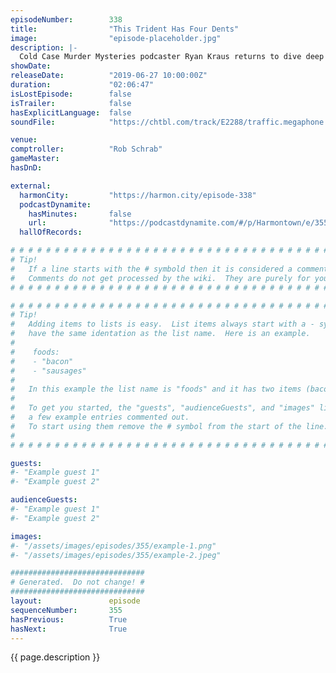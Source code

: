 ```yaml
---
episodeNumber:        338
title:                "This Trident Has Four Dents"
image:                "episode-placeholder.jpg"
description: |-
  Cold Case Murder Mysteries podcaster Ryan Kraus returns to dive deep into the crime podcast genre, with Rob Schrab at the comptroller helm. Spencer's bees and pirate eye patches are on the agenda tonight! Featuring Dan Harmon, Rob Schrab, Spencer Crittenden and Ryan Kraus.
showDate:             
releaseDate:          "2019-06-27 10:00:00Z"
duration:             "02:06:47"
isLostEpisode:        false
isTrailer:            false
hasExplicitLanguage:  false
soundFile:            "https://chtbl.com/track/E2288/traffic.megaphone.fm/STA4645360136.mp3"

venue:                
comptroller:          "Rob Schrab"
gameMaster:           
hasDnD:               

external:
  harmonCity:         "https://harmon.city/episode-338"
  podcastDynamite:
    hasMinutes:       false
    url:              "https://podcastdynamite.com/#/p/Harmontown/e/355/338"
  hallOfRecords:      

# # # # # # # # # # # # # # # # # # # # # # # # # # # # # # # # # # # # # # # # # # # # #
# Tip!
#   If a line starts with the # symbold then it is considered a comment.
#   Comments do not get processed by the wiki.  They are purely for your information.
# # # # # # # # # # # # # # # # # # # # # # # # # # # # # # # # # # # # # # # # # # # # #

# # # # # # # # # # # # # # # # # # # # # # # # # # # # # # # # # # # # # # # # # # # # #
# Tip!
#   Adding items to lists is easy.  List items always start with a - symbol and have
#   have the same identation as the list name.  Here is an example.
#
#    foods:
#    - "bacon"
#    - "sausages"
#
#   In this example the list name is "foods" and it has two items (bacon, and sausages).
#
#   To get you started, the "guests", "audienceGuests", and "images" lists below have
#   a few example entries commented out.
#   To start using them remove the # symbol from the start of the line.
#
# # # # # # # # # # # # # # # # # # # # # # # # # # # # # # # # # # # # # # # # # # # # #

guests:
#- "Example guest 1"
#- "Example guest 2"

audienceGuests:
#- "Example guest 1"
#- "Example guest 2"

images:
#- "/assets/images/episodes/355/example-1.png"
#- "/assets/images/episodes/355/example-2.jpeg"

##############################
# Generated.  Do not change! #
##############################
layout:               episode
sequenceNumber:       355
hasPrevious:          True
hasNext:              True
---
```


<!-- The episode description will be rendered here -->
{{ page.description }}

<!-- Add your content BELOW here -->
<!-- vvvvvvvvvvvvvvvvvvvvvvvvvvv -->




<!-- ^^^^^^^^^^^^^^^^^^^^^^^^^^^ -->
<!-- Add your content ABOVE here -->

<!-- The episode gallery will be rendered here -->